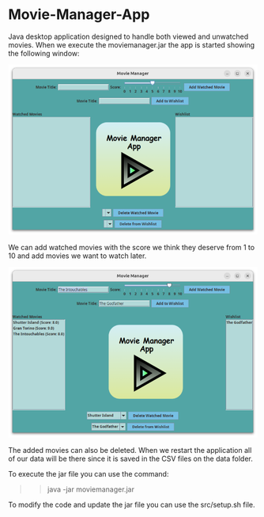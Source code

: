 # Movie-Manager-App

Java desktop application designed to handle both viewed and unwatched movies. When we execute the moviemanager.jar the app is started showing the following window:

<img src="results/app_init.png" width="600">

We can add watched movies with the score we think they deserve from 1 to 10 and add movies we want to watch later.

<img src="results/adding_data.png" width="600">

The added movies can also be deleted. When we restart the application all of our data will be there since it is saved in the CSV files on the data folder.

To execute the jar file you can use the command:
>>java -jar moviemanager.jar

To modify the code and update the jar file you can use the src/setup.sh file.
